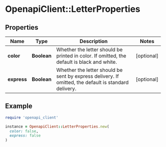 # OpenapiClient::LetterProperties

## Properties

| Name | Type | Description | Notes |
| ---- | ---- | ----------- | ----- |
| **color** | **Boolean** | Whether the letter should be printed in color. If omitted, the default is black and white. | [optional] |
| **express** | **Boolean** | Whether the letter should be sent by express delivery. If omitted, the default is standard delivery. | [optional] |

## Example

```ruby
require 'openapi_client'

instance = OpenapiClient::LetterProperties.new(
  color: false,
  express: false
)
```

